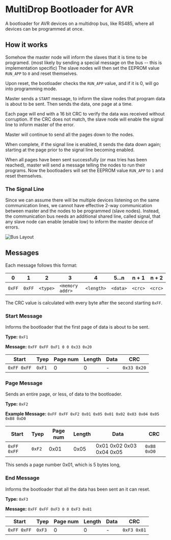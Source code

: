 # MultiDrop Bootloader for AVR

A bootloader for AVR devices on a multidrop bus, like RS485, where all devices can be programmed at once.


## How it works

Somehow the master node will inform the slaves that it is time to be programed.
(most likely by sending a special message on the bus -- this is implementation specific)
The slave nodes will then set the EEPROM value `RUN_APP` to `0` and reset themselves.

Upon reset, the bootloader checks the `RUN_APP` value, and if it is 0, will go
into programming mode.

Master sends a `START` message, to inform the slave nodes that program data is 
about to be sent. Then sends the data, one page at a time. 

Each page will end with a 16 bit CRC to verify the data was received without 
corruption. If the CRC does not match, the slave node will enable the signal
line to inform master of the error.

Master will continue to send all the pages down to the nodes. 

When complete, if the signal line is enabled, it sends the data down again; starting
at the page prior to the signal line becoming enabled.

When all pages have been sent successfully (or max tries has been reached), master
will send a message telling the nodes to run their programs. Now the bootloaders
will set the EEPROM value `RUN_APP` to `1` and reset themselves.

### The Signal Line 

Since we can assume there will be multiple devices listening on the same
communication lines, we cannot have effective 2-way communication between
master and the nodes to be programmed (slave nodes). Instead, the communication
bus needs an additional shared line, called signal, that any slave node can
enable (enable low) to inform the master device of errors.

![Bus Layout](./diagrams/bus.png)

## Messages

Each message follows this format:

|  0     |  1     |  2       |  3              |  4         |  5...n   | n + 1   | n + 2  | 
|--------|--------|----------|-----------------|------------|----------|---------|--------|
| `0xFF` | `0xFF` | `<type>` | `<memory addr>` | `<length>` | `<data>` | `<crc>` | `<crc>`|

The CRC value is calculated with every byte after the second starting `0xFF`.

### Start Message

Informs the bootloader that the first page of data is about to be sent.

**Type:** `0xF1`

**Message:** `0xFF 0xFF 0xF1 0 0 0x33 0x20`

| Start       | Tyep   | Page num | Length | Data | CRC         | 
|-------------|--------|----------|--------|------|-------------|
| `0xFF 0xFF` | `0xF1` | 0        | 0      | -    | `0x33 0x20` |


### Page Message

Sends an entire page, or less, of data to the bootloader.

**Type:** `0xF2`

**Example Message:** `0xFF 0xFF 0xF2 0x01 0x05 0x01 0x02 0x03 0x04 0x05 0xB8 0xD0`

| Start       | Tyep   | Page num | Length | Data                     | CRC         | 
|-------------|--------|----------|--------|--------------------------|-------------|
| `0xFF 0xFF` | `0xF2` | 0x01     | 0x05   | 0x01 0x02 0x03 0x04 0x05 | `0xB8 0xD0` |

This sends a page number 0x01, which is 5 bytes long,

### End Message

Informs the bootloader that all the data has been sent an it can reset.

**Type:** `0xF3`

**Message:** `0xFF 0xFF 0xF3 0 0 0xF3 0x81`

| Start       | Tyep   | Page num | Length | Data | CRC         | 
|-------------|--------|----------|--------|------|-------------|
| `0xFF 0xFF` | `0xF3` | 0        | 0      | -    | `0xF3 0x81` |

